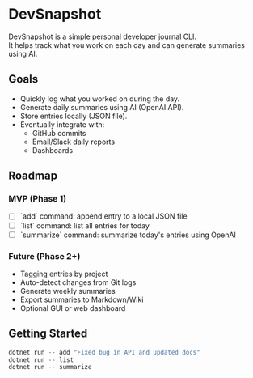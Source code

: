 # DevSnapshot

DevSnapshot is a simple personal developer journal CLI.  
It helps track what you work on each day and can generate summaries using AI.

## Goals

- Quickly log what you worked on during the day.
- Generate daily summaries using AI (OpenAI API).
- Store entries locally (JSON file).
- Eventually integrate with:
  - GitHub commits
  - Email/Slack daily reports
  - Dashboards

## Roadmap

### MVP (Phase 1)
- [ ] \`add\` command: append entry to a local JSON file
- [ ] \`list\` command: list all entries for today
- [ ] \`summarize\` command: summarize today's entries using OpenAI

### Future (Phase 2+)
- Tagging entries by project
- Auto-detect changes from Git logs
- Generate weekly summaries
- Export summaries to Markdown/Wiki
- Optional GUI or web dashboard

## Getting Started

```powershell
dotnet run -- add "Fixed bug in API and updated docs"
dotnet run -- list
dotnet run -- summarize
```
